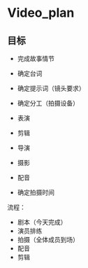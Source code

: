 # Video_plan

## 目标
- 完成故事情节
- 确定台词
- 确定提示词（镜头要求）


- 确定分工（拍摄设备）
- 表演
- 剪辑
- 导演
- 摄影
- 配音

- 确定拍摄时间
 

流程：
- 剧本（今天完成）
- 演员排练
- 拍摄（全体成员到场）
- 配音
- 剪辑